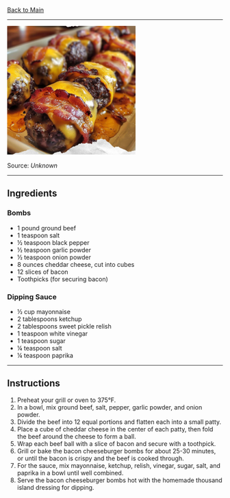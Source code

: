 [Back to Main](/README.md)

---

<img src="/90%20Images/Bacon%20Cheeseburger%20Bombs.png" width="300" />

Source: *Unknown*

---
## Ingredients

### Bombs

- 1 pound ground beef
- 1 teaspoon salt
- ½ teaspoon black pepper
- ½ teaspoon garlic powder
- ½ teaspoon onion powder
- 8 ounces cheddar cheese, cut into cubes
- 12 slices of bacon
- Toothpicks (for securing bacon)

### Dipping Sauce

- ½ cup mayonnaise
- 2 tablespoons ketchup
- 2 tablespoons sweet pickle relish
- 1 teaspoon white vinegar
- 1 teaspoon sugar
- ¼ teaspoon salt
- ¼ teaspoon paprika

---
## Instructions

1. Preheat your grill or oven to 375°F.
2. In a bowl, mix ground beef, salt, pepper, garlic powder, and onion powder.
3. Divide the beef into 12 equal portions and flatten each into a small patty.
4. Place a cube of cheddar cheese in the center of each patty, then fold the beef around the cheese to form a ball.
5. Wrap each beef ball with a slice of bacon and secure with a toothpick.
6. Grill or bake the bacon cheeseburger bombs for about 25-30 minutes, or until the bacon is crispy and the beef is cooked through.
7. For the sauce, mix mayonnaise, ketchup, relish, vinegar, sugar, salt, and paprika in a bowl until well combined.
8. Serve the bacon cheeseburger bombs hot with the homemade thousand island dressing for dipping.